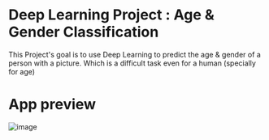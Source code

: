# Deep Learning Project : Age & Gender Classification
This Project's goal is to use Deep Learning to predict the age & gender of a person with a picture. Which is a difficult task even for a human (specially for age)

# App preview
![image](https://github.com/cebsmind/Age-Gender-classification/assets/154905924/07b2aebc-130b-4594-b337-7058a6882655)


